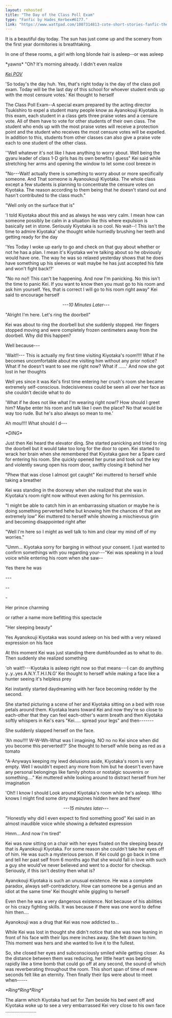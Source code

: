 ```yaml
---
layout: rehosted
title: "The Day of the Class Poll Exam"
type: "Fanfic by Hades_Kerbex#6177."
link: "https://www.wattpad.com/1007314813-cote-short-stories-fanfic-the-day-of-the-class"
---
```

<p>It is a beautiful day today. The sun has just come up and the scenery from the first year dormitories is breathtaking.</p>

<p>In one of these rooms, a girl with long blonde hair is asleep--or was asleep</p>

<p>*yawns* "Oh? It's morning already. I didn't even realize</p>

<p style="font-style: italic;text-decoration: underline;">Kei POV</p>

<p>'So today's the day huh. Yes, that's right today is the day of the class poll exam. Today will be the last day of this school for whoever student ends up with the most censure votes.' Kei thought to herself</p>

<p>The Class Poll Exam--A special exam prepared by the acting director Tsukishiro to expel a student many people know as Ayanokouji Kiyotaka. In this exam, each student in a class gets three praise votes and a censure vote. All of them have to vote for other students of their own class. The student who ends up with the most praise votes will receive a protection point and the student who receives the most censure votes will be expelled. In addition to this, students from other classes can also give a praise vote each to one student of the other class.</p>

<p>''Well whatever it's not like I have anything to worry about. Well being the gyaru leader of class 1-D girls has its own benefits I guess" Kei said while stretching her arms and opening the window to let some cool breeze in</p>

<p>"No---Wait! actually there is something to worry about or more specifically someone. And That someone is Ayanoukouji Kiyotaka. The whole class except a few students is planning to concentrate the censure votes on Kiyotaka. The reason according to them being that he doesn't stand out and hasn't contributed to the class much."</p>

<p>"Well only on the surface that is"</p>

<p>'I told Kiyotaka about this and as always he was very calm. I mean how can someone possibly be calm in a situation like this where expulsion is basically set in stone. Seriously Kiyotaka is so cool. No wait--! This isn't the time to admire Kiyotaka' she thought while hurriedly brushing her teeth and getting ready for the day</p>

<p>'Yes Today I woke up early to go and check on that guy about whether or not he has a plan. I mean it's Kiyotaka we're talking about so he obviously would have one. The way he was so relaxed yesterday shows that he does have something up his sleeves or wait maybe he has just accepted his fate and won't fight back!?'</p>

<p>"No no no!! This can't be happening. And now I'm panicking. No this isn't the time to panic Kei. If you want to know then you must go to his room and ask him yourself. Yes, that is correct I will go to his room right away" Kei said to encourage herself</p>

<p style="text-align: center;font-style: italic;">---10 Minutes Later---</p>

<p>"Alright I'm here. Let's ring the doorbell"</p>

<p>Kei was about to ring the doorbell but she suddenly stopped. Her fingers stopped moving and were completely frozen centimeters away from the doorbell. Why did this happen?</p>

<p>Well because---</p>

<p>'Wait!!--- This is actually my first time visiting Kiyotaka's room!!!! What if he becomes uncomfortable about me visiting him without any prior notice? What if he doesn't want to see me right now? What if ......' And now she got lost in her thoughts</p>

<p>Well yes since it was Kei's first time entering her crush's room she became extremely self-conscious. Indecisiveness could be seen all over her face as she couldn't decide what to do</p>

<p>'What if he does not like what I'm wearing right now!? How should I greet him? Maybe enter his room and talk like I own the place? No that would be way too rude. But he's also always so mean to me.'</p>

<p>Ah mou!!!! What should I d---</p>

<p style="font-style: italic;">*DING*</p>

<p>Just then Kei heard the elevator ding. She started panicking and tried to ring the doorbell but it would take too long for the door to open. Kei started to wrack her brain when she remembered that Kiyotaka gave her a Spare card for entering his room. She quickly opened her purse and took out the key and violently swung open his room door, swiftly closing it behind her</p>

<p>"Phew that was close I almost got caught" Kei muttered to herself while taking a breather</p>

<p>Kei was standing in the doorway when she realized that she was in Kiyotaka's room right now without even asking for his permission.</p>

<p>"I might be able to catch him in an embarrassing situation or maybe he is doing something perverted hehe but knowing him the chances of that are extremely low" Kei muttered to herself while showing a mischievous grin and becoming disappointed right after</p>

<p>"Well I'm here so I might as well talk to him and clear my mind off of my worries."</p>

<p>"Umm... Kiyotaka sorry for barging in without your consent. I just wanted to confirm somethings with you regarding your---"Kei was speaking in a loud voice while entering his room when she saw--</p>

<p>Yes there he was</p>

<p>---</p>

<p>--</p>

<p>-</p>

<p>Her prince charming</p>

<p>or rather a name more befitting this spectacle</p>

<p>"Her sleeping beauty"</p>

<p>Yes Ayanokouji Kiyotaka was sound asleep on his bed with a very relaxed expression on his face</p>

<p>At this moment Kei was just standing there dumbfounded as to what to do. Then suddenly she realized something</p>

<p>'oh wait!!---Kiyotaka is asleep right now so that means---I can do anything y..y..yes A.N.Y.T.H.I.N.G' Kei thought to herself while making a face like a hunter seeing it's helpless prey</p>

<p>Kei instantly started daydreaming with her face becoming redder by the second.</p>

<p>She started picturing a scene of her and Kiyotaka sitting on a bed with rose petals around them. Kiyotaka leans toward Kei and now they're so close to each-other that they can feel each-other's warm breath and then Kiyotaka softly whispers in Kei's ears "Kei..... spread your legs" and then-------</p>

<p>She suddenly slapped herself on the face.</p>

<p>'Ah mou!!!! W-W-Wh-What was I imagining. NO no no Kei since when did you become this perverted!?' She thought to herself while being as red as a tomato</p>

<p>"A-Anyways keeping my lewd delusions aside, Kiyotaka's room is very empty. Well I wouldn't expect any more from him but he doesn't even have any personal belongings like family photos or nostalgic souvenirs or something...." Kei muttered while looking around to distract herself from her imagination</p>

<p>'Oh!! I know I should Look around Kiyotaka's room while he's asleep. Who knows I might find some dirty magazines hidden here and there'</p>

<p style="text-align: center;font-style: italic;">---15 minutes later---</p>

<p>"Honestly why did I even expect to find something good" Kei said in an almost inaudible voice while showing a defeated expression</p>

<p>Hmm....And now I'm tired"</p>

<p>Kei was now sitting on a chair with her eyes fixated on the sleeping beauty that is Ayanokouji Kiyotaka. For some reason she couldn't take her eyes off of him. He was such a mysterious person. If Kei could go go back in time and tell her past self from 6 months ago that she would fall in love with such a guy she would've never believed and went to a doctor for checkup. Seriously, if this isn't destiny then what is?</p>

<p>Ayanokouji Kiyotaka is such an unusual existence. He was a complete paradox, always self-contradictory. How can someone be a genius and an idiot at the same time' Kei thought while giggling to herself</p>

<p>Even then he was a very dangerous existence. Not because of his abilities or his crazy fighting skills. It was because if there was one word to define him then....</p>

<p>Ayanokouji was a drug that Kei was now addicted to...</p>

<p>While Kei was lost in thought she didn't notice that she was now leaning in front of his face with their lips mere inches away. She felt drawn to him. This moment was hers and she wanted to live it to the fullest.</p>

<p>So, she closed her eyes and subconsciously smiled while getting closer. As the distance between them was reducing, her little heart was beating rapidly like a time bomb that could go off at any second, the sound of which was reverberating throughout the room. This short span of time of mere seconds felt like an eternity. Then finally their lips were about to meet when-----</p>

<p style="font-style: italic;">*Ring*Ring*Ring*</p>

<p>The alarm which Kiyotaka had set for 7am beside his bed went off and Kiyotaka woke up to see a very embarrassed Kei very close to his own face ........................</p>

